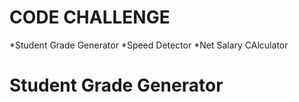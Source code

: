 # CODE CHALLENGE 
*Student Grade Generator
*Speed Detector
*Net Salary CAlculator

# Student Grade Generator


